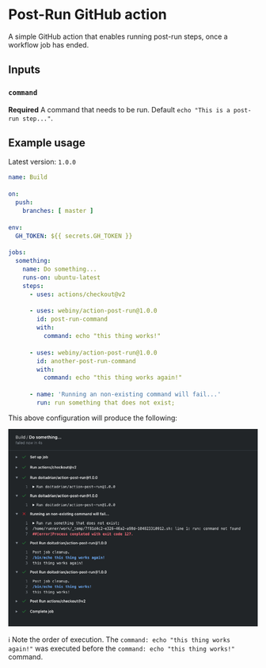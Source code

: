 # Post-Run GitHub action

A simple GitHub action that enables running post-run steps, once a workflow job has ended.

## Inputs

### `command`

**Required** A command that needs to be run. Default `echo "This is a post-run step..."`.

## Example usage
Latest version: `1.0.0`

```yaml
name: Build

on:
  push:
    branches: [ master ]

env:
  GH_TOKEN: ${{ secrets.GH_TOKEN }}

jobs:
  something:
    name: Do something...
    runs-on: ubuntu-latest
    steps:
      - uses: actions/checkout@v2
    
      - uses: webiny/action-post-run@1.0.0
        id: post-run-command
        with:
          command: echo "this thing works!"

      - uses: webiny/action-post-run@1.0.0
        id: another-post-run-command
        with:
          command: echo "this thing works again!"

      - name: 'Running an non-existing command will fail...'
        run: run something that does not exist;
```

This above configuration will produce the following:

![image](./docs/action-results.png)

ℹ️ Note the order of execution. The `command: echo "this thing works again!"` was executed before the `command: echo "this thing works!"` command.
